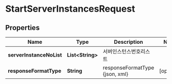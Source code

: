 
# StartServerInstancesRequest

## Properties
Name | Type | Description | Notes
------------ | ------------- | ------------- | -------------
**serverInstanceNoList** | **List&lt;String&gt;** | 서버인스턴스번호리스트 | 
**responseFormatType** | **String** | responseFormatType {json, xml} |  [optional]



